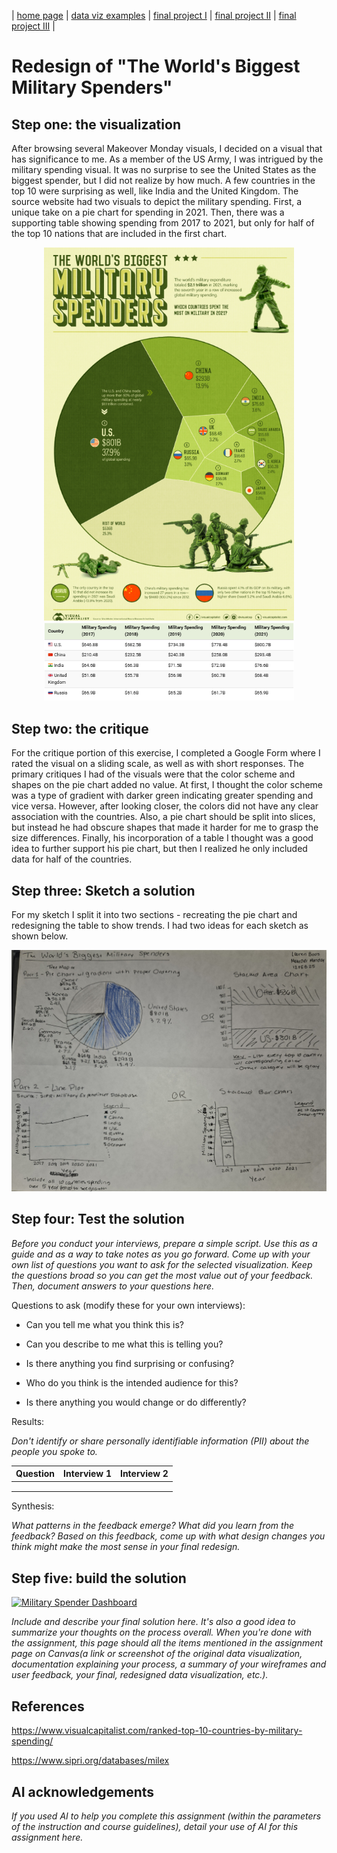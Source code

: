 | [home page]([https://lmboos.github.io/boos-dataviz-portfolio/]) | [data viz examples](dataviz-examples.md) | [final project I](final-project-part-one.md) | [final project II](final-project-part-two.md) | [final project III](final-project-part-three.md) |

# Redesign of "The World's Biggest Military Spenders"

## Step one: the visualization
After browsing several Makeover Monday visuals, I decided on a visual that has significance to me. As a member of the US Army, I was intrigued by the military spending visual. It was no surprise to see the United States as the biggest spender, but I did not realize by how much. A few countries in the top 10 were surprising as well, like India and the United Kingdom. The source website had two visuals to depict the military spending. First, a unique take on a pie chart for spending in 2021. Then, there was a supporting table showing spending from 2017 to 2021, but only for half of the top 10 nations that are included in the first chart. 

<div align="center">
  <img src="Original Visual 1.png" width="400"/>
</div>

<div align="center">
  <img src="Original Visual 2.png" width="400"/>
</div>

## Step two: the critique
For the critique portion of this exercise, I completed a Google Form where I rated the visual on a sliding scale, as well as with short responses. The primary critiques I had of the visuals were that the color scheme and shapes on the pie chart added no value. At first, I thought the color scheme was a type of gradient with darker green indicating greater spending and vice versa. However, after looking closer, the colors did not have any clear association with the countries. Also, a pie chart should be split into slices, but instead he had obscure shapes that made it harder for me to grasp the size differences. Finally, his incorporation of a table I thought was a good idea to further support his pie chart, but then I realized he only included data for half of the countries. 

## Step three: Sketch a solution
For my sketch I split it into two sections - recreating the pie chart and redesigning the table to show trends. I had two ideas for each sketch as shown below.

<div align="center">
  <img src="Redesign Sketch.jpg" width="800"/>
</div>

## Step four: Test the solution

_Before you conduct your interviews, prepare a simple script.  Use this as a guide and as a way to take notes as you go forward. Come up with your own list of questions you want to ask for the selected visualization. Keep the questions broad so you can get the most value out of your feedback. Then, document answers to your questions here._

Questions to ask (modify these for your own interviews): 

- Can you tell me what you think this is?

- Can you describe to me what this is telling you?

- Is there anything you find surprising or confusing?

- Who do you think is the intended audience for this?

- Is there anything you would change or do differently?

Results: 

_Don't identify or share personally identifiable information (PII) about the people you spoke to._


| Question | Interview 1 | Interview 2 |
|----------|-------------|-------------|
|          |             |             |
|          |             |             |
|          |             |             |

Synthesis: 

_What patterns in the feedback emerge?  What did you learn from the feedback?  Based on this feedback, come up with what design changes you think might make the most sense in your final redesign._

## Step five: build the solution

<div class='tableauPlaceholder' id='viz1739414989453' style='position: relative'><noscript><a href='#'><img alt='Military Spender Dashboard ' src='https:&#47;&#47;public.tableau.com&#47;static&#47;images&#47;J4&#47;J4WCPH5TY&#47;1_rss.png' style='border: none' /></a></noscript><object class='tableauViz'  style='display:none;'><param name='host_url' value='https%3A%2F%2Fpublic.tableau.com%2F' /> <param name='embed_code_version' value='3' /> <param name='path' value='shared&#47;J4WCPH5TY' /> <param name='toolbar' value='yes' /><param name='static_image' value='https:&#47;&#47;public.tableau.com&#47;static&#47;images&#47;J4&#47;J4WCPH5TY&#47;1.png' /> <param name='animate_transition' value='yes' /><param name='display_static_image' value='yes' /><param name='display_spinner' value='yes' /><param name='display_overlay' value='yes' /><param name='display_count' value='yes' /><param name='language' value='en-US' /><param name='filter' value='publish=yes' /><param name='ignore_sticky_session' value='yes' /></object></div>                <script type='text/javascript'>                    var divElement = document.getElementById('viz1739414989453');                    var vizElement = divElement.getElementsByTagName('object')[0];                    if ( divElement.offsetWidth > 800 ) { vizElement.style.width='1000px';vizElement.style.height='827px';} else if ( divElement.offsetWidth > 500 ) { vizElement.style.width='1000px';vizElement.style.height='827px';} else { vizElement.style.width='100%';vizElement.style.height='977px';}                     var scriptElement = document.createElement('script');                    scriptElement.src = 'https://public.tableau.com/javascripts/api/viz_v1.js';                    vizElement.parentNode.insertBefore(scriptElement, vizElement);                </script>

_Include and describe your final solution here. It's also a good idea to summarize your thoughts on the process overall. When you're done with the assignment, this page should all the items mentioned in the assignment page on Canvas(a link or screenshot of the original data visualization, documentation explaining your process, a summary of your wireframes and user feedback, your final, redesigned data visualization, etc.)._

## References
https://www.visualcapitalist.com/ranked-top-10-countries-by-military-spending/

https://www.sipri.org/databases/milex

## AI acknowledgements
_If you used AI to help you complete this assignment (within the parameters of the instruction and course guidelines), detail your use of AI for this assignment here._

